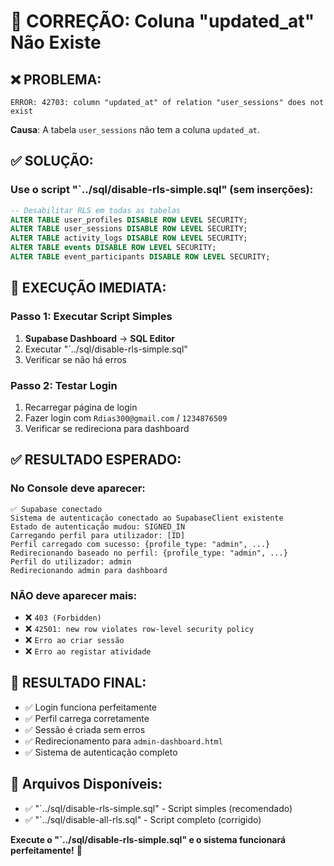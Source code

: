 # 🔧 CORREÇÃO: Coluna "updated_at" Não Existe

## ❌ **PROBLEMA:**
```
ERROR: 42703: column "updated_at" of relation "user_sessions" does not exist
```

**Causa**: A tabela `user_sessions` não tem a coluna `updated_at`.

## ✅ **SOLUÇÃO:**

### **Use o script "`../sql/disable-rls-simple.sql" (sem inserções):**

```sql
-- Desabilitar RLS em todas as tabelas
ALTER TABLE user_profiles DISABLE ROW LEVEL SECURITY;
ALTER TABLE user_sessions DISABLE ROW LEVEL SECURITY;
ALTER TABLE activity_logs DISABLE ROW LEVEL SECURITY;
ALTER TABLE events DISABLE ROW LEVEL SECURITY;
ALTER TABLE event_participants DISABLE ROW LEVEL SECURITY;
```

## 🚀 **EXECUÇÃO IMEDIATA:**

### **Passo 1: Executar Script Simples**
1. **Supabase Dashboard** → **SQL Editor**
2. Executar "`../sql/disable-rls-simple.sql"
3. Verificar se não há erros

### **Passo 2: Testar Login**
1. Recarregar página de login
2. Fazer login com `Rdias300@gmail.com` / `1234876509`
3. Verificar se redireciona para dashboard

## ✅ **RESULTADO ESPERADO:**

### **No Console deve aparecer:**
```
✅ Supabase conectado
Sistema de autenticação conectado ao SupabaseClient existente
Estado de autenticação mudou: SIGNED_IN
Carregando perfil para utilizador: [ID]
Perfil carregado com sucesso: {profile_type: "admin", ...}
Redirecionando baseado no perfil: {profile_type: "admin", ...}
Perfil do utilizador: admin
Redirecionando admin para dashboard
```

### **NÃO deve aparecer mais:**
- ❌ `403 (Forbidden)`
- ❌ `42501: new row violates row-level security policy`
- ❌ `Erro ao criar sessão`
- ❌ `Erro ao registar atividade`

## 🎯 **RESULTADO FINAL:**
- ✅ Login funciona perfeitamente
- ✅ Perfil carrega corretamente
- ✅ Sessão é criada sem erros
- ✅ Redirecionamento para `admin-dashboard.html`
- ✅ Sistema de autenticação completo

## 📁 **Arquivos Disponíveis:**
- ✅ "`../sql/disable-rls-simple.sql" - Script simples (recomendado)
- ✅ "`../sql/disable-all-rls.sql" - Script completo (corrigido)

**Execute o "`../sql/disable-rls-simple.sql" e o sistema funcionará perfeitamente!** 🚀


